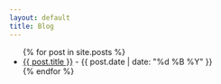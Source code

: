 ```yaml
---
layout: default
title: Blog
---
```


<ul>
  {% for post in site.posts %}
    <li>
      <a href="{{ post.url }}">{{ post.title }}</a> - {{ post.date | date: "%d %B %Y" }}
    </li>
  {% endfor %}
</ul>

